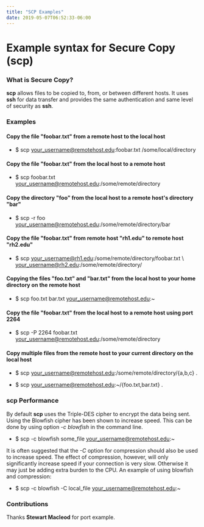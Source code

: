 ```yaml
---
title: "SCP Examples"
date: 2019-05-07T06:52:33-06:00
---
```

# Example syntax for Secure Copy (**scp**)

### What is Secure Copy?

**scp** allows files to be copied to, from, or between different hosts. It uses **ssh** for data transfer and provides the same authentication and same level of security as **ssh**.

### Examples

#### Copy the file "foobar.txt" from a remote host to the local host

- $ scp your_username@remotehost.edu:foobar.txt /some/local/directory

#### Copy the file "foobar.txt" from the local host to a remote host

- $ scp foobar.txt your_username@remotehost.edu:/some/remote/directory

#### Copy the directory "foo" from the local host to a remote host's directory "bar"

- $ scp -r foo your_username@remotehost.edu:/some/remote/directory/bar

#### Copy the file "foobar.txt" from remote host "rh1.edu" to remote host "rh2.edu"

- $ scp your_username@rh1.edu:/some/remote/directory/foobar.txt \ your_username@rh2.edu:/some/remote/directory/

#### Copying the files "foo.txt" and "bar.txt" from the local host to your home directory on the remote host

- $ scp foo.txt bar.txt your_username@remotehost.edu:~

#### Copy the file "foobar.txt" from the local host to a remote host using port 2264

- $ scp -P 2264 foobar.txt your_username@remotehost.edu:/some/remote/directory

#### Copy multiple files from the remote host to your current directory on the local host

- $ scp your_username@remotehost.edu:/some/remote/directory/\{a,b,c\} .

- $ scp your_username@remotehost.edu:~/\{foo.txt,bar.txt\} .

### **scp** Performance

By default **scp** uses the Triple-DES cipher to encrypt the data being sent. Using the Blowfish cipher has been shown to increase speed. This can be done by using option *-c blowfish* in the command line.

- $ scp -c blowfish some_file your_username@remotehost.edu:~

It is often suggested that the *-C* option for compression should also be used to increase speed. The effect of compression, however, will only significantly increase speed if your connection is very slow. Otherwise it may just be adding extra burden to the CPU. An example of using blowfish and compression:

- $ scp -c blowfish -C local_file your_username@remotehost.edu:~

### Contributions

Thanks **Stewart Macleod** for port example.
